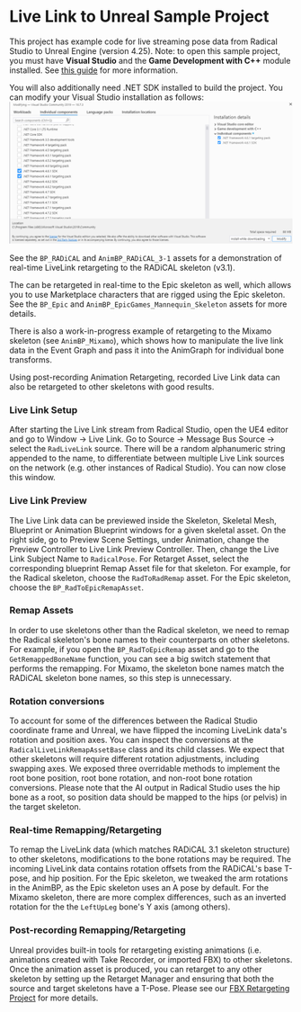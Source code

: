 # Live Link to Unreal Sample Project

This project has example code for live streaming pose data from Radical Studio to Unreal Engine (version 4.25). Note: to open this sample project, you must have **Visual Studio** and the **Game Development with C++** module installed. See [this guide](https://docs.unrealengine.com/en-US/Programming/Development/VisualStudioSetup/index.html) for more information.

You will also additionally need .NET SDK installed to build the project. You can modify your Visual Studio installation as follows:
![.NET installation](Tutorial_Images/install_dotnet.png)

See the `BP_RADiCAL` and `AnimBP_RADiCAL_3-1` assets for a demonstration of real-time LiveLink retargeting to the RADiCAL skeleton (v3.1).

The can be retargeted in real-time to the Epic skeleton as well, which allows you to use Marketplace characters that are rigged using the Epic skeleton. See the `BP_Epic` and `AnimBP_EpicGames_Mannequin_Skeleton` assets for more details.

There is also a work-in-progress example of retargeting to the Mixamo skeleton (see `AnimBP_Mixamo`), which shows how to manipulate the live link data in the Event Graph and pass it into the AnimGraph for individual bone transforms.

Using post-recording Animation Retargeting, recorded Live Link data can also be retargeted to other skeletons with good results.

### Live Link Setup
After starting the Live Link stream from Radical Studio, open the UE4 editor and go to Window -> Live Link. Go to Source -> Message Bus Source -> select the `RadLiveLink` source. There will be a random alphanumeric string appended to the name, to differentiate between multiple Live Link sources on the network (e.g. other instances of Radical Studio). You can now close this window.

### Live Link Preview
The Live Link data can be previewed inside the Skeleton, Skeletal Mesh, Blueprint or Animation Blueprint windows for a given skeletal asset. On the right side, go to Preview Scene Settings, under Animation, change the Preview Controller to Live Link Preview Controller. Then, change the Live Link Subject Name to `RadicalPose`.
For Retarget Asset, select the corresponding blueprint Remap Asset file for that skeleton. For example, for the Radical skeleton, choose the `RadToRadRemap` asset. For the Epic skeleton, choose the `BP_RadToEpicRemapAsset`.

### Remap Assets
In order to use skeletons other than the Radical skeleton, we need to remap the Radical skeleton's bone names to their counterparts on other skeletons. For example, if you open the `BP_RadToEpicRemap` asset and go to the `GetRemappedBoneName` function, you can see a big switch statement that performs the remapping. For Mixamo, the skeleton bone names match the RADiCAL skeleton bone names, so this step is unnecessary.

### Rotation conversions
To account for some of the differences between the Radical Studio coordinate frame and Unreal, we have flipped the incoming LiveLink data's rotation and position axes. You can inspect the conversions at the `RadicalLiveLinkRemapAssetBase` class and its child classes. We expect that other skeletons will require different rotation adjustments, including swapping axes. We exposed three overridable methods to implement the root bone position, root bone rotation, and non-root bone rotation conversions. Please note that the AI output in Radical Studio uses the hip bone as a root, so position data should be mapped to the hips (or pelvis) in the target skeleton.

### Real-time Remapping/Retargeting
To remap the LiveLink data (which matches RADiCAL 3.1 skeleton structure) to other skeletons, modifications to the bone rotations may be required. The incoming LiveLink data contains rotation offsets from the RADiCAL's base T-pose, and hip position. For the Epic skeleton, we tweaked the arm rotations in the AnimBP, as the Epic skeleton uses an A pose by default. For the Mixamo skeleton, there are more complex differences, such as an inverted rotation for the the `LeftUpLeg` bone's Y axis (among others).

### Post-recording Remapping/Retargeting
Unreal provides built-in tools for retargeting existing animations (i.e. animations created with Take Recorder, or imported FBX) to other skeletons. Once the animation asset is produced, you can retarget to any other skeleton by setting up the Retarget Manager and ensuring that both the source and target skeletons have a T-Pose. Please see our [FBX Retargeting Project](https://github.com/get-rad/Unreal_FBX_Retarget) for more details.
